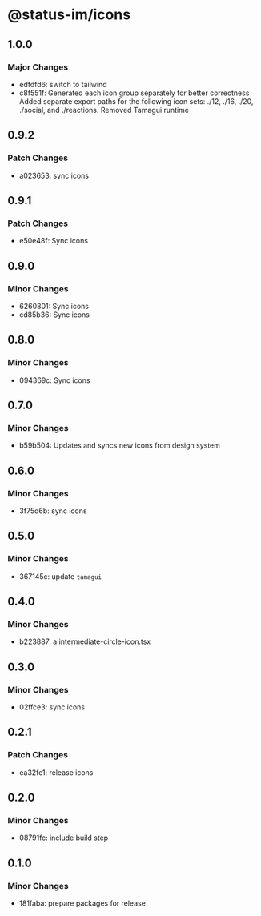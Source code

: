 # @status-im/icons

## 1.0.0

### Major Changes

- edfdfd6: switch to tailwind
- c8f551f: Generated each icon group separately for better correctness
  Added separate export paths for the following icon sets: ./12, ./16, ./20, ./social, and ./reactions.
  Removed Tamagui runtime

## 0.9.2

### Patch Changes

- a023653: sync icons

## 0.9.1

### Patch Changes

- e50e48f: Sync icons

## 0.9.0

### Minor Changes

- 6260801: Sync icons
- cd85b36: Sync icons

## 0.8.0

### Minor Changes

- 094369c: Sync icons

## 0.7.0

### Minor Changes

- b59b504: Updates and syncs new icons from design system

## 0.6.0

### Minor Changes

- 3f75d6b: sync icons

## 0.5.0

### Minor Changes

- 367145c: update `tamagui`

## 0.4.0

### Minor Changes

- b223887: a intermediate-circle-icon.tsx

## 0.3.0

### Minor Changes

- 02ffce3: sync icons

## 0.2.1

### Patch Changes

- ea32fe1: release icons

## 0.2.0

### Minor Changes

- 08791fc: include build step

## 0.1.0

### Minor Changes

- 181faba: prepare packages for release
